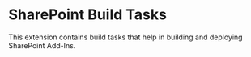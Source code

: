 # SharePoint Build Tasks
This extension contains build tasks that help in building and deploying SharePoint Add-Ins.